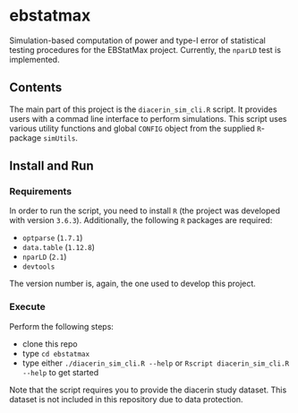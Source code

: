 # ebstatmax
Simulation-based computation of power and type-I error of statistical testing procedures for the EBStatMax project. Currently, the `nparLD` test is implemented.

## Contents

The main part of this project is the `diacerin_sim_cli.R` script. It provides users with a commad line interface to perform simulations. This script uses various utility functions and global `CONFIG` object from the supplied `R`-package `simUtils`.

## Install and Run

### Requirements
In order to run the script, you need to install `R` (the project was developed with version `3.6.3`). Additionally, the following `R` packages are required:
  - `optparse` (`1.7.1`)
  - `data.table` (`1.12.8`)
  - `nparLD` (`2.1`)
  - `devtools`

The version number is, again, the one used to develop this project.

### Execute
Perform the following steps:
  - clone this repo
  - type `cd ebstatmax`
  - type either `./diacerin_sim_cli.R --help` or `Rscript diacerin_sim_cli.R --help` to get started

Note that the script requires you to provide the diacerin study dataset. This dataset is not included in this repository due to data protection.



